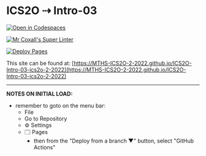 # ICS2O ⇢ Intro-03

[![Open in Codespaces](https://classroom.github.com/assets/launch-codespace-f4981d0f882b2a3f0472912d15f9806d57e124e0fc890972558857b51b24a6f9.svg)](https://classroom.github.com/open-in-codespaces?assignment_repo_id=10020967)

[![Mr Coxall's Super Linter](https://github.com/MTHS-ICS2O-2-2022/ICS2O-Intro-03-ics2o-2-2022/workflows/Mr%20Coxall's%20Super%20Linter/badge.svg)](https://github.com/MTHS-ICS2O-2-2022/ICS2O-Intro-03-ics2o-2-2022/actions)

[![Deploy Pages](https://github.com/MTHS-ICS2O-2-2022/ICS2O-Intro-03-ics2o-2-2022/workflows/Deploy%20Pages/badge.svg)](https://github.com/MTHS-ICS2O-2-2022/ICS2O-Intro-03-ics2o-2-2022/actions)

This site can be found at: [https://MTHS-ICS2O-2-2022.github.io/ICS2O-Intro-03-ics2o-2-2022](https://MTHS-ICS2O-2-2022.github.io/ICS2O-Intro-03-ics2o-2-2022)

---

**NOTES ON INITIAL LOAD:**
- remember to goto on the menu bar:
  - File
  - Go to Repository
  - ⚙ Settings
  - 🗔 Pages
    - then from the "Deploy from a branch ▼" button, select "GitHub Actions"
